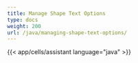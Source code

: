 ```yaml
---
title: Manage Shape Text Options
type: docs
weight: 200
url: /java/managing-shape-text-options/
---
```

{{< app/cells/assistant language="java" >}}